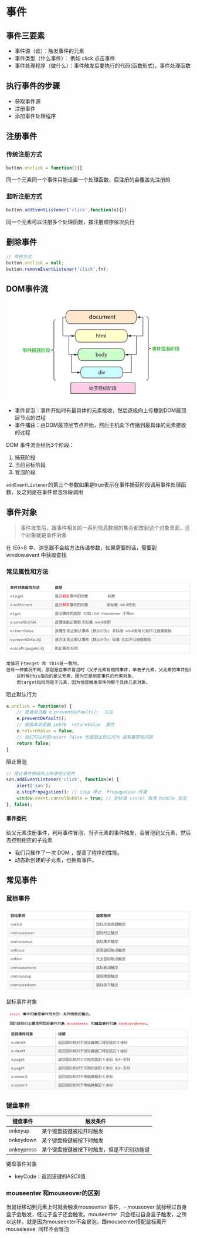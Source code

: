 # 事件

## 事件三要素

- 事件源（谁）：触发事件的元素
- 事件类型（什么事件）： 例如 click 点击事件
- 事件处理程序（做什么）：事件触发后要执行的代码(函数形式)，事件处理函数

## 执行事件的步骤

- 获取事件源
- 注册事件
- 添加事件处理程序

## 注册事件

### 传统注册方式

```javascript
button.onclick = function(){}
```

同一个元素同一个事件只能设置一个处理函数，后注册的会覆盖先注册的

### 监听注册方式

```javascript
button.addEventListener('click',function(e){})
```

同一个元素可以注册多个处理函数，按注册顺序依次执行

## 删除事件

```javascript
// 传统方式
button.onclick = null;
button.removeEventListener('click',fn);
```

## DOM事件流

![202001261211](/assets/202001261211.png)

- 事件冒泡：事件开始时有最具体的元素接收，然后逐级向上传播到DOM最顶层节点的过程
- 事件捕获：由DOM最顶层节点开始，然后主机向下传播到最具体的元素接收的过程

DOM 事件流会经历3个阶段：

1. 捕获阶段 
2. 当前目标阶段
3. 冒泡阶段

`addEventListener`的第三个参数如果是true表示在事件捕获阶段调用事件处理函数，反之则是在事件冒泡阶段调用

## 事件对象

>事件发生后，跟事件相关的一系列信息数据的集合都放到这个对象里面，这个对象就是事件对象

在 IE6~8 中，浏览器不会给方法传递参数，如果需要的话，需要到 window.event 中获取查找

### 常见属性和方法

![202001261356](/assets/202001261356.png)

```js
常情况下terget 和 this是一致的，
但有一种情况不同，那就是在事件冒泡时（父子元素有相同事件，单击子元素，父元素的事件处理函数也会被触发执行），
	这时候this指向的是父元素，因为它是绑定事件的元素对象，
	而target指向的是子元素，因为他是触发事件的那个具体元素对象。
```

阻止默认行为

```js
a.onclick = function(e) {
    // 普通浏览器 e.preventDefault();  方法
    e.preventDefault();
    // 低版本浏览器 ie678  returnValue  属性
    e.returnValue = false;
    // 我们可以利用return false 也能阻止默认行为 没有兼容性问题
    return false;
}
```

阻止冒泡

```js
// 阻止事件继续向上传递给父组件
son.addEventListener('click', function(e) {
    alert('son');
    e.stopPropagation(); // stop 停止  Propagation 传播
    window.event.cancelBubble = true; // 非标准 cancel 取消 bubble 泡泡
}, false);
```

#### 事件委托

给父元素注册事件，利用事件冒泡，当子元素的事件触发，会冒泡到父元素，然后去控制相应的子元素

- 我们只操作了一次 DOM ，提高了程序的性能。
- 动态新创建的子元素，也拥有事件。

## 常见事件

### 鼠标事件

![202001261443](/assets/202001261443.png)

鼠标事件对象

![202001261445](/assets/202001261445.png)

### 键盘事件

键盘事件|触发条件
-|-
onkeyup | 某个键盘按键被松开时触发
onkeydown | 某个键盘按键被按下时触发
onkeypress | 某个键盘按键被按下时触发，但是不识别功能键

键盘事件对象

- keyCode：返回该键的ASCII值

### mouseenter 和mouseover的区别

当鼠标移动到元素上时就会触发mouseenter 事件，- mouseover 鼠标经过自身盒子会触发，经过子盒子还会触发。mouseenter  只会经过自身盒子触发，之所以这样，就是因为mouseenter不会冒泡，跟mouseenter搭配鼠标离开 mouseleave  同样不会冒泡

